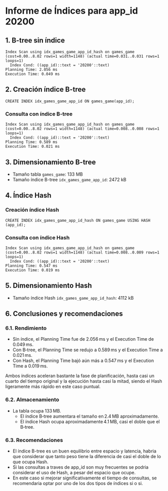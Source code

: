 # Informe de Índices para app_id 20200

## 1. B-tree sin índice

```
Index Scan using idx_games_game_app_id_hash on games_game  (cost=0.00..8.02 rows=1 width=1148) (actual time=0.031..0.031 rows=1 loops=1)
  Index Cond: ((app_id)::text = '20200'::text)
Planning Time: 2.056 ms
Execution Time: 0.049 ms
```

## 2. Creación índice B-tree

```
CREATE INDEX idx_games_game_app_id ON games_game(app_id);
```

### Consulta con índice B-tree

```
Index Scan using idx_games_game_app_id_hash on games_game  (cost=0.00..8.02 rows=1 width=1148) (actual time=0.008..0.008 rows=1 loops=1)
  Index Cond: ((app_id)::text = '20200'::text)
Planning Time: 0.589 ms
Execution Time: 0.021 ms
```

## 3. Dimensionamiento B-tree

- Tamaño tabla `games_game`: 133 MB
- Tamaño índice B-tree `idx_games_game_app_id`: 2472 kB

## 4. Índice Hash

### Creación índice Hash

```
CREATE INDEX idx_games_game_app_id_hash ON games_game USING HASH (app_id);
```

### Consulta con índice Hash

```
Index Scan using idx_games_game_app_id_hash on games_game  (cost=0.00..8.02 rows=1 width=1148) (actual time=0.008..0.009 rows=1 loops=1)
  Index Cond: ((app_id)::text = '20200'::text)
Planning Time: 0.547 ms
Execution Time: 0.019 ms
```

## 5. Dimensionamiento Hash

- Tamaño índice Hash `idx_games_game_app_id_hash`: 4112 kB

## 6. Conclusiones y recomendaciones

### 6.1. Rendimiento

- Sin índice, el Planning Time fue de 2.056 ms y el Execution Time de 0.049 ms.
- Con B‑tree, el Planning Time se redujo a 0.589 ms y el Execution Time a 0.021 ms.
- Con Hash, el Planning Time bajó aún más a 0.547 ms y el Execution Time a 0.019 ms.

Ambos índices aceleran bastante la fase de planificación, hasta casi un cuarto del tiempo original y la ejecución hasta casi la mitad, siendo el Hash ligeramente más rápido en este caso puntual.

### 6.2. Almacenamiento

- La tabla ocupa 133 MB.
  - El índice B‑tree aumentara el tamaño en 2.4 MB aproximadamente.
  - El índice Hash ocupa aproximadamente 4.1 MB, casi el doble que el B‑tree.

### 6.3. Recomendaciones

- El índice B-tree es un buen equilibrio entre espacio y latencia, habria que considerar que tanto peso tiene la diferencia de casi el doble de lo que ocupa Hash.
- Si las consultas a traves de app_id son muy frecuentes se podria considerar el uso de Hash, a pesar del espacio que ocupe.
- En este caso si mejorar significativamente el tiempo de consultas, se recomendaria optar por uno de los dos tipos de índices si o si.
